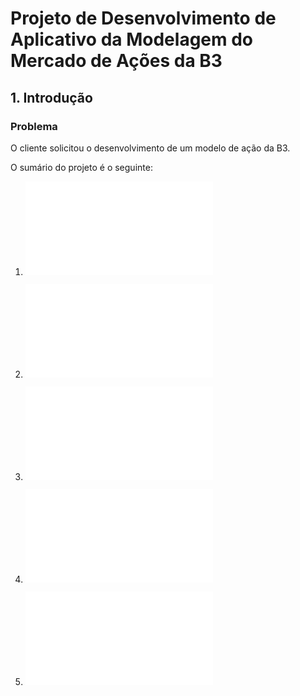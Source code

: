 # Projeto de Desenvolvimento de Aplicativo da Modelagem do Mercado de Ações da B3

## 1. Introdução

### Problema

O cliente solicitou o desenvolvimento de um modelo de ação da B3.

O sumário do projeto é o seguinte:

1. ![Documento de requisitos](documentoRequisitos.md)

2. ![Documento de Projeto de Software](documentoProjeto.md)

3. ![Plano de codificação e testes](planoCodTestes.md)

4. ![Plano de implantação](planoImplantacao.md)

5. ![Plano de manutenção](planoManutencao.md)
